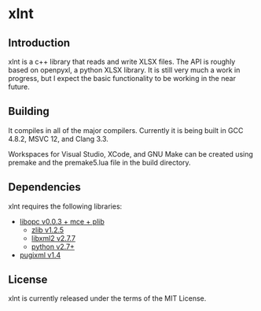 xlnt
====

Introduction
----
xlnt is a c++ library that reads and write XLSX files. The API is roughly based on openpyxl, a python XLSX library. It is still very much a work in progress, but I expect the basic functionality to be working in the near future.

Building
----
It compiles in all of the major compilers. Currently it is being built in GCC 4.8.2, MSVC 12, and Clang 3.3.

Workspaces for Visual Studio, XCode, and GNU Make can be created using premake and the premake5.lua file in the build directory.

Dependencies
----
xlnt requires the following libraries:
- [libopc v0.0.3 + mce + plib](http://libopc.codeplex.com/)
    - [zlib v1.2.5](https://github.com/madler/zlib)
    - [libxml2 v2.7.7](http://xmlsoft.org/index.html)
    - [python v2.7+](https://www.python.org/)
- [pugixml v1.4](http://pugixml.org/)

License
----
xlnt is currently released under the terms of the MIT License.